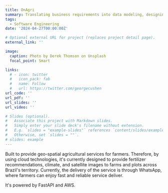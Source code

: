 ```yaml
---
title: OnAgri
summary: Translating business requirements into data modeling, designing and developing cloud infrastructure and APIs for geospatial products (fertilizer recommendation system, climate, and satellite images) for farmers and bio-energy companies
tags:
  - Software Engineering
date: '2024-04-27T00:00:00Z'

# Optional external URL for project (replaces project detail page).
external_link: ''

image:
  caption: Photo by Derek Thomson on Unsplash
  focal_point: Smart

links:
  # - icon: twitter
  #   icon_pack: fab
  #   name: Follow
  #   url: https://twitter.com/georgecushen
url_code: ''
url_pdf: ''
url_slides: ''
url_video: ''

# Slides (optional).
#   Associate this project with Markdown slides.
#   Simply enter your slide deck's filename without extension.
#   E.g. `slides = "example-slides"` references `content/slides/example-slides.md`.
#   Otherwise, set `slides = ""`.
# slides: example
---
```


Built to provide geo-spatial agricultural services for farmers.
Therefore, by using cloud technologies, it's currently designed to provide fertilizer recommendations, climate, and satellite images to farms and plots across Brazil's territory. Currently, the delivery of the service is through WhatsApp, where farmers can enjoy fast and reliable service deliver.

It's powered by FastAPI and AWS.

